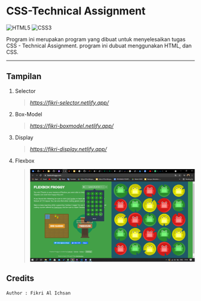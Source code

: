 # CSS-Technical Assignment
<img alt="HTML5" src="https://img.shields.io/badge/html5%20-%23E34F26.svg?&style=for-the-badge&logo=html5&logoColor=white"> 
<img alt="CSS3" src="https://img.shields.io/badge/css3%20-%231572B6.svg?&style=for-the-badge&logo=css3&logoColor=white"/>

Program ini merupakan program yang dibuat untuk menyelesaikan tugas CSS - Technical Assignment. program ini dubuat menggunakan HTML, dan CSS.
<hr>

## Tampilan

1. Selector
    >*https://fikri-selector.netlify.app/*
2. Box-Model
    >*https://fikri-boxmodel.netlify.app/*
3. Display
    >*https://fikri-display.netlify.app/*
4. Flexbox
    >![Flexbox](Flexbox/flexFroggy.png)

## Credits

    Author : Fikri Al Ichsan